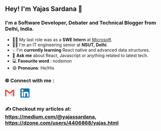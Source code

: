 ## Hey! I'm Yajas Sardana 🙌
### I'm a Software Developer, Debater and Technical Blogger from Delhi, India.
- 👨‍💻 My last role was as a **SWE Intern** at [Microsoft](https://www.microsoft.com/en-in).
- 👨‍🎓 I'm an IT engineering senior at **NSUT, Delhi**.
- 💡 I'm **currently learning** React native and advanced data structures.
- 💬 **Ask me** about React, Javascript or anything related to latest tech.
- 💻 **Favourite word** : nodemon
- 😄 **Pronouns**: He/His
### 🌐 Connect with me : 
 <a href="mailto:yajassardana@gmail.com"><img src="https://github.com/deut-erium/deut-erium/blob/master/assets/gmail.svg" width="30px" alt="mail"></a> &nbsp; &nbsp;
  <a href="https://www.linkedin.com/in/yajas-sardana/" target="_blank"><img src="https://github.com/deut-erium/deut-erium/blob/master/assets/linkedin.svg" width="30px" alt="LinkedIn"></a> &nbsp; &nbsp;


### ✍ Checkout my articles at: https://medium.com/@yajassardana, https://dzone.com/users/4406868/yajas.html



